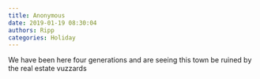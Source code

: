 ```yaml
---
title: Anonymous
date: 2019-01-19 08:30:04
authors: Ripp
categories: Holiday
---
```


 We have been here four generations and are seeing this town be ruined by the real estate vuzzards